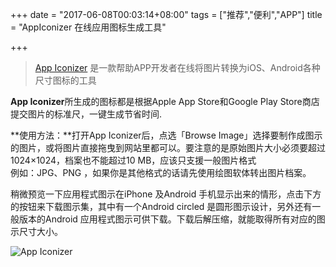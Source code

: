 +++
date = "2017-06-08T00:03:14+08:00"
tags = ["推荐","便利","APP"]
title = "AppIconizer 在线应用图标生成工具"

+++

> [App Iconizer](https://appiconizer.com/) 是一款帮助APP开发者在线将图片转换为iOS、Android各种尺寸图标的工具<!--more-->


**App Iconizer**所生成的图标都是根据Apple App Store和Google Play Store商店提交图片的标准尺，一键生成节省时间.


**使用方法：**打开App Iconizer后，点选「Browse Image」选择要制作成图示的图片，或将图片直接拖曳到网站里都可以。要注意的是原始图片大小必须要超过1024×1024，档案也不能超过10 MB，应该只支援一般图片格式  
例如：JPG、PNG ，如果你是其他格式的话请先使用绘图软体转出图片档案。


稍微预览一下应用程式图示在iPhone 及Android 手机显示出来的情形，点击下方的按钮来下载图示集，其中有一个Android circled 是圆形图示设计，另外还有一般版本的Android 应用程式图示可供下载。下载后解压缩，就能取得所有对应的图示尺寸大小。


![App Iconizer](https://image.thum.io/get/width/600/https://appiconizer.com/)